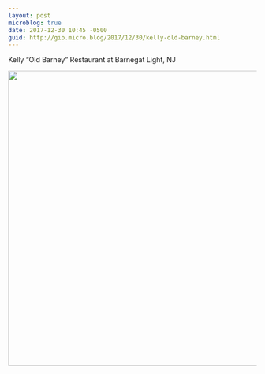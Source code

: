 ```yaml
---
layout: post
microblog: true
date: 2017-12-30 10:45 -0500
guid: http://gio.micro.blog/2017/12/30/kelly-old-barney.html
---
```

Kelly “Old Barney” Restaurant at Barnegat Light, NJ

<img src="http://gio.micro.blog/uploads/2017/4a4506c9f7.jpg" width="600" height="600" />
